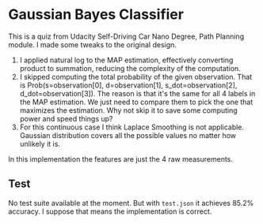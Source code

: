 # Gaussian Bayes Classifier
This is a quiz from Udacity Self-Driving Car Nano Degree, Path Planning module. I made some tweaks to the original design.
1. I applied natural log to the MAP estimation, effectively converting product to summation, reducing the complexity of the computation.
2. I skipped computing the total probability of the given observation. That is Prob(s=observation[0], d=observation[1], s_dot=observation[2], d_dot=observation[3]). The reason is that it's the same for all 4 labels in the MAP estimation. We just need to compare them to pick the one that maximizes the estimation. Why not skip it to save some computing power and speed things up?
3. For this continuous case I think Laplace Smoothing is not applicable. Gaussian distribution covers all the possible values no matter how unlikely it is.

In this implementation the features are just the 4 raw measurements.

## Test
No test suite available at the moment. But with `test.json` it achieves 85.2% accuracy. I suppose that means the implementation is correct.
